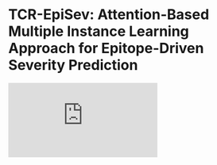 # TCR-EpiSev: Attention-Based Multiple Instance Learning Approach for Epitope-Driven Severity Prediction
![initial](https://github.com/jaeminjj/TCR-EpiSev/blob/main/images/workflow.pdf)
